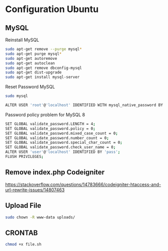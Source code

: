 # Configuration Ubuntu

## MySQL
Reinstall MySQL
```bash
sudo apt-get remove --purge mysql*
sudo apt-get purge mysql*
sudo apt-get autoremove
sudo apt-get autoclean
sudo apt-get remove dbconfig-mysql
sudo apt-get dist-upgrade
sudo apt-get install mysql-server
```
Reset Password MySQL
```bash
sudo mysql
```
```bash
ALTER USER 'root'@'localhost' IDENTIFIED WITH mysql_native_password BY 'root';
```
Password policy problem for MySQL 8
```bash
SET GLOBAL validate_password.LENGTH = 4;
SET GLOBAL validate_password.policy = 0;
SET GLOBAL validate_password.mixed_case_count = 0;
SET GLOBAL validate_password.number_count = 0;
SET GLOBAL validate_password.special_char_count = 0;
SET GLOBAL validate_password.check_user_name = 0;
ALTER USER 'user'@'localhost' IDENTIFIED BY 'pass';
FLUSH PRIVILEGES;
```


## Remove index.php Codeigniter
https://stackoverflow.com/questions/14783666/codeigniter-htaccess-and-url-rewrite-issues/14807463

## Upload File
```bash
sudo chown -R www-data uploads/
```

## CRONTAB
```bash
chmod +x file.sh
```
